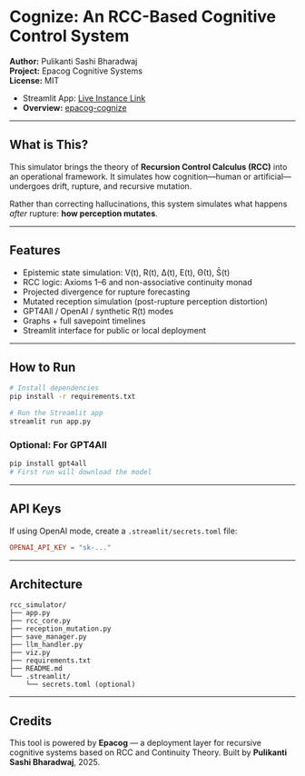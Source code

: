 # Cognize: An RCC-Based Cognitive Control System

**Author:** Pulikanti Sashi Bharadwaj  
**Project:** Epacog Cognitive Systems  
**License:** MIT
- Streamlit App: [Live Instance Link](https://epacog-cognize-iiphvvnqqbzekc62zcsubf.streamlit.app/)
- **Overview:** [epacog-cognize](https://github.com/heraclitus0/epacog-cognize/cognize_overview.md)  
---

## What is This?

This simulator brings the theory of **Recursion Control Calculus (RCC)** into an operational framework. It simulates how cognition—human or artificial—undergoes drift, rupture, and recursive mutation.

Rather than correcting hallucinations, this system simulates what happens *after* rupture: **how perception mutates**.

---

## Features

- Epistemic state simulation: V(t), R(t), ∆(t), E(t), Θ(t), S̄(t)
- RCC logic: Axioms 1–6 and non-associative continuity monad
- Projected divergence for rupture forecasting
- Mutated reception simulation (post-rupture perception distortion)
- GPT4All / OpenAI / synthetic R(t) modes
- Graphs + full savepoint timelines
- Streamlit interface for public or local deployment

---

## How to Run

```bash
# Install dependencies
pip install -r requirements.txt

# Run the Streamlit app
streamlit run app.py
```

### Optional: For GPT4All

```bash
pip install gpt4all
# First run will download the model
```

---

## API Keys

If using OpenAI mode, create a `.streamlit/secrets.toml` file:

```toml
OPENAI_API_KEY = "sk-..."
```

---

## Architecture

```
rcc_simulator/
├── app.py
├── rcc_core.py
├── reception_mutation.py
├── save_manager.py
├── llm_handler.py
├── viz.py
├── requirements.txt
├── README.md
└── .streamlit/
    └── secrets.toml (optional)
```

---

## Credits

This tool is powered by **Epacog** — a deployment layer for recursive cognitive systems based on RCC and Continuity Theory. Built by **Pulikanti Sashi Bharadwaj**, 2025.

